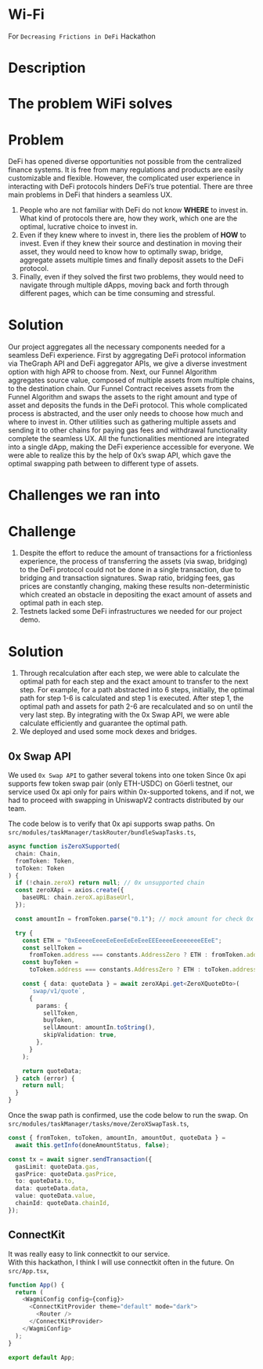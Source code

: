 # Wi-Fi

For `Decreasing Frictions in DeFi` Hackathon

# Description

# **The problem WiFi solves**
# **Problem**
DeFi has opened diverse opportunities not possible from the centralized finance systems. It is free from many regulations and products are easily customizable and flexible. However, the complicated user experience in interacting with DeFi protocols hinders DeFi’s true potential. There are three main problems in DeFi that hinders a seamless UX.

1. People who are not familiar with DeFi do not know **WHERE** to invest in. What kind of protocols there are, how they work, which one are the optimal, lucrative choice to invest in.
2. Even if they knew where to invest in, there lies the problem of **HOW** to invest. Even if they knew their source and destination in moving their asset, they would need to know how to optimally swap, bridge, aggregate assets multiple times and finally deposit assets to the DeFi protocol.
3. Finally, even if they solved the first two problems, they would need to navigate through multiple dApps, moving back and forth through different pages, which can be time consuming and stressful.

# **Solution**
Our project aggregates all the necessary components needed for a seamless DeFi experience. First by aggregating DeFi protocol information via TheGraph API and DeFi aggregator APIs, we give a diverse investment option with high APR to choose from. Next, our Funnel Algorithm aggregates source value, composed of multiple assets from multiple chains, to the destination chain. Our Funnel Contract receives assets from the Funnel Algorithm and swaps the assets to the right amount and type of asset and deposits the funds in the DeFi protocol. This whole complicated process is abstracted, and the user only needs to choose how much and where to invest in. Other utilities such as gathering multiple assets and sending it to other chains for paying gas fees and withdrawal functionality complete the seamless UX. All the functionalities mentioned are integrated into a single dApp, making the DeFi experience accessible for everyone. We were able to realize this by the help of 0x’s swap API, which gave the optimal swapping path between to different type of assets. 

# **Challenges we ran into**
# **Challenge**
1. Despite the effort to reduce the amount of transactions for a frictionless experience, the process of transferring the assets (via swap, bridging) to the DeFi protocol could not be done in a single transaction, due to bridging and transaction signatures. Swap ratio, bridging fees, gas prices are constantly changing, making these results non-deterministic which created an obstacle in depositing the exact amount of assets and optimal path in each step.
2. Testnets lacked some DeFi infrastructures we needed for our project demo.

# **Solution**
1. Through recalculation after each step, we were able to calculate the optimal path for each step and the exact amount to transfer to the next step. For example, for a path abstracted into 6 steps, initially, the optimal path for step 1-6 is calculated and step 1 is executed. After step 1, the optimal path and assets for path 2-6 are recalculated and so on until the very last step. By integrating with the 0x Swap API, we were able calculate efficiently and guarantee the optimal path.
2. We deployed and used some mock dexes and bridges.

## 0x Swap API

We used `0x Swap API` to gather several tokens into one token
Since 0x api supports few token swap pair (only ETH-USDC) on Göerli testnet, our service used 0x api only for pairs within 0x-supported tokens, and if not, we had to proceed with swapping in UniswapV2 contracts distributed by our team.

The code below is to verify that 0x api supports swap paths.
On `src/modules/taskManager/taskRouter/bundleSwapTasks.ts`,

```typescript
async function isZeroXSupported(
  chain: Chain,
  fromToken: Token,
  toToken: Token
) {
  if (!chain.zeroX) return null; // 0x unsupported chain
  const zeroXApi = axios.create({
    baseURL: chain.zeroX.apiBaseUrl,
  });

  const amountIn = fromToken.parse("0.1"); // mock amount for check 0x swap route

  try {
    const ETH = "0xEeeeeEeeeEeEeeEeEeEeeEEEeeeeEeeeeeeeEEeE";
    const sellToken =
      fromToken.address === constants.AddressZero ? ETH : fromToken.address;
    const buyToken =
      toToken.address === constants.AddressZero ? ETH : toToken.address;

    const { data: quoteData } = await zeroXApi.get<ZeroXQuoteDto>(
      `swap/v1/quote`,
      {
        params: {
          sellToken,
          buyToken,
          sellAmount: amountIn.toString(),
          skipValidation: true,
        },
      }
    );

    return quoteData;
  } catch (error) {
    return null;
  }
}
```

Once the swap path is confirmed, use the code below to run the swap.
On `src/modules/taskManager/tasks/move/ZeroXSwapTask.ts`,

```typescript
const { fromToken, toToken, amountIn, amountOut, quoteData } =
  await this.getInfo(doneAmountStatus, false);

const tx = await signer.sendTransaction({
  gasLimit: quoteData.gas,
  gasPrice: quoteData.gasPrice,
  to: quoteData.to,
  data: quoteData.data,
  value: quoteData.value,
  chainId: quoteData.chainId,
});
```

## ConnectKit

It was really easy to link connectkit to our service.  
With this hackathon, I think I will use connectkit often in the future.
On `src/App.tsx`,

```typescript
function App() {
  return (
    <WagmiConfig config={config}>
      <ConnectKitProvider theme="default" mode="dark">
        <Router />
      </ConnectKitProvider>
    </WagmiConfig>
  );
}

export default App;
```


